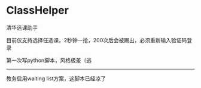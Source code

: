# ClassHelper
清华选课助手

目前仅支持选择任选课，2秒钟一抢，200次后会被踢出，必须重新输入验证码登录

第一次写python脚本，风格极差（逃

--------------------------------------------------------------------------

教务启用waiting list方案，这脚本已经凉了
